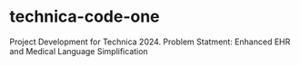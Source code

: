 # technica-code-one
Project Development for Technica 2024. Problem Statment: Enhanced EHR and Medical Language Simplification
